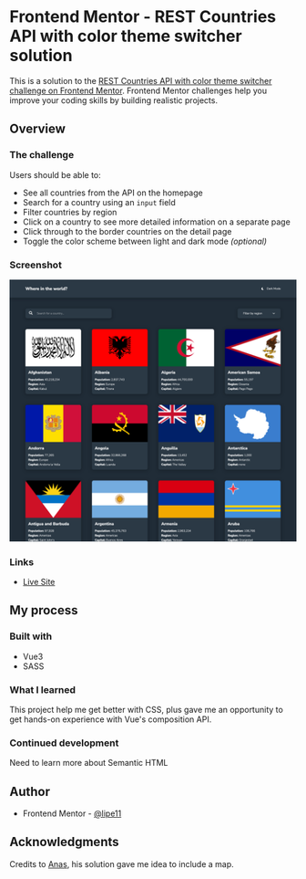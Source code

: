 # Frontend Mentor - REST Countries API with color theme switcher solution

This is a solution to the [REST Countries API with color theme switcher challenge on Frontend Mentor](https://www.frontendmentor.io/challenges/rest-countries-api-with-color-theme-switcher-5cacc469fec04111f7b848ca). Frontend Mentor challenges help you improve your coding skills by building realistic projects.

## Overview

### The challenge

Users should be able to:

- See all countries from the API on the homepage
- Search for a country using an `input` field
- Filter countries by region
- Click on a country to see more detailed information on a separate page
- Click through to the border countries on the detail page
- Toggle the color scheme between light and dark mode _(optional)_

### Screenshot

![](./screenshot.png)

### Links

- [Live Site](https://your-live-site-url.com)

## My process

### Built with

- Vue3
- SASS

### What I learned

This project help me get better with CSS, plus gave me an opportunity to get hands-on experience with Vue's composition API.

### Continued development

Need to learn more about Semantic HTML

## Author

- Frontend Mentor - [@lipe11](https://www.frontendmentor.io/profile/lipe11)

## Acknowledgments

Credits to [Anas](https://www.frontendmentor.io/profile/redshift14), his solution gave me idea to include a map.
